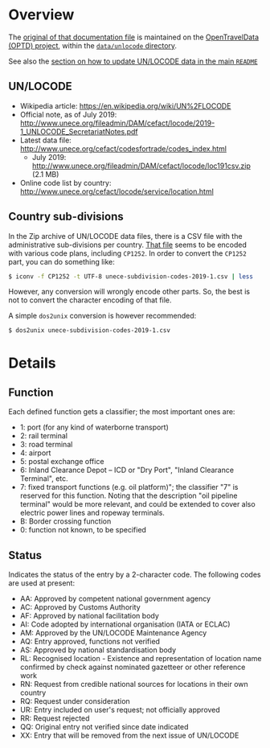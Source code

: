 
# Overview
The [original of that documentation file](http://github.com/opentraveldata/opentraveldata/blob/master/data/unlocode/README.md)
is maintained on the [OpenTravelData (OPTD) project](http://github.com/opentraveldata/opentraveldata),
within the [`data/unlocode` directory](http://github.com/opentraveldata/opentraveldata/blob/master/data/unlocode).

See also the [section on how to update UN/LOCODE data in the main
`README`](http://github.com/opentraveldata/opentraveldata/blob/master/tools/README.md#update-the-unlocode-data-file)

## UN/LOCODE
* Wikipedia article: https://en.wikipedia.org/wiki/UN%2FLOCODE
* Official note, as of July 2019: http://www.unece.org/fileadmin/DAM/cefact/locode/2019-1_UNLOCODE_SecretariatNotes.pdf
* Latest data file: http://www.unece.org/cefact/codesfortrade/codes_index.html
  - July 2019: http://www.unece.org/fileadmin/DAM/cefact/locode/loc191csv.zip (2.1 MB)
* Online code list by country: http://www.unece.org/cefact/locode/service/location.html

## Country sub-divisions
In the Zip archive of UN/LOCODE data files, there is a CSV file
with the administrative sub-divisions per country.
[That file](https://github.com/opentraveldata/opentraveldata/tree/master/data/unlocode/archives/unece-subdivision-codes-2019-1.csv)
seems to be encoded with various code plans, including `CP1252`.
In order to convert the `CP1252` part, you can do something like:
```bash
$ iconv -f CP1252 -t UTF-8 unece-subdivision-codes-2019-1.csv | less
```
However, any conversion will wrongly encode other parts. So, the best
is not to convert the character encoding of that file.

A simple `dos2unix` conversion is however recommended:
```bash
$ dos2unix unece-subdivision-codes-2019-1.csv
``` 

# Details

## Function
Each defined function gets a classifier; the most important ones are:
* 1: port (for any kind of waterborne transport)
* 2: rail terminal
* 3: road terminal
* 4: airport
* 5: postal exchange office
* 6: Inland Clearance Depot – ICD or "Dry Port", "Inland Clearance Terminal", etc.
* 7: fixed transport functions (e.g. oil platform)"; the classifier "7" is reserved for this function. Noting that the description "oil pipeline terminal" would be more relevant, and could be extended to cover also electric power lines and ropeway terminals.
* B: Border crossing function
* 0: function not known, to be specified

## Status
Indicates the status of the entry by a 2-character code. The following codes are used at present:
* AA: Approved by competent national government agency
* AC: Approved by Customs Authority
* AF: Approved by national facilitation body
* AI: Code adopted by international organisation (IATA or ECLAC)
* AM: Approved by the UN/LOCODE Maintenance Agency
* AQ: Entry approved, functions not verified
* AS: Approved by national standardisation body
* RL: Recognised location - Existence and representation of location name confirmed by check against nominated gazetteer or other reference work
* RN: Request from credible national sources for locations in their own country
* RQ: Request under consideration
* UR: Entry included on user's request; not officially approved
* RR: Request rejected
* QQ: Original entry not verified since date indicated
* XX: Entry that will be removed from the next issue of UN/LOCODE


